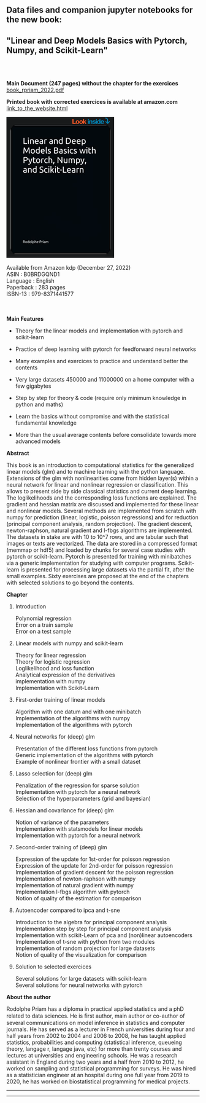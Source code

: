 ## Data files and companion jupyter notebooks for the new book: <br />

## "Linear and Deep Models Basics with Pytorch, Numpy, and Scikit-Learn" <br />
 <br />
 <br />

**Main Document (247 pages) without the chapter for the exercices** [book_rpriam_2022.pdf](https://www.researchgate.net/publication/366987042_Linear_and_Deep_Models_Basics_with_Pytorch_Numpy_and_Scikit-Learn)

**Printed book with corrected exercices is available at amazon.com** [link_to_the_website.html](https://www.amazon.com/dp/B0BRDGQND1) <br />

[![Cover book](https://github.com/rpriam/book1/blob/main/cover.png)](https://www.amazon.com/dp/B0BRDGQND1) 


Available from Amazon kdp (December 27, 2022) <br />
ASIN : B0BRDGQND1 <br />
Language : English <br />
Paperback : 283 pages <br />
ISBN-13 : 979-8371441577 <br />
<br />
<br />

**Main Features** <br />

- Theory for the linear models and implementation with pytorch and scikit-learn  <br />

- Practice of deep learning with pytorch for feedforward neural networks <br />

- Many examples and exercices to practice and understand better the contents <br />

- Very large datasets 450000 and 11000000 on a home computer with a few gigabytes  <br />

- Step by step for theory & code (require only minimum knowledge in python and maths)  <br />

- Learn the basics without compromise and with the statistical fundamental knowledge <br />

- More than the usual average contents before consolidate towards more advanced models <br />


**Abstract**  <br />

This book is an introduction to computational statistics for the generalized linear models (glm) and to machine learning with the python language. Extensions of the glm with nonlinearities come from hidden layer(s) within a neural network for linear and nonlinear regression or classification. This allows to present side by side classical statistics and current deep learning. The loglikelihoods and the corresponding loss functions are explained. The gradient and hessian matrix are discussed and implemented for these linear and nonlinear models. Several methods are implemented from scratch with numpy for prediction (linear, logistic, poisson regressions) and for reduction (principal component analysis, random projection). The gradient descent, newton-raphson, natural gradient and l-fbgs algorithms are implemented. The datasets in stake are with 10 to 10^7 rows, and are tabular such that images or texts are vectorized. The data are stored in a compressed format (memmap or hdf5) and loaded by chunks for several case studies with pytorch or scikit-learn. Pytorch is presented for training with minibatches via a generic implementation for studying with computer programs. Scikit-learn is presented for processing large datasets via the partial fit, after the small examples. Sixty exercises are proposed at the end of the chapters with selected solutions to go beyond the contents. <br />


**Chapter** <br />

1. Introduction <br />

    Polynomial regression  <br />
    Error on a train sample  <br />
    Error on a test sample  <br />

3. Linear models with numpy and scikit-learn <br />

    Theory for linear regression  <br />
    Theory for logistic regression <br />
    Loglikelihood and loss function <br />
    Analytical expression of the derivatives  <br />
    implementation with numpy <br />
    Implementation with Scikit-Learn <br />

5. First-order training of linear models <br />

    Algorithm with one datum and with one minibatch <br />
    Implementation of the algorithms with numpy <br />
    Implementation of the algorithms with pytorch <br />

7. Neural networks for (deep) glm <br />

    Presentation of the different loss functions from pytorch <br />
    Generic implementation of the algorithms with pytorch <br />
    Example of nonlinear frontier with a small dataset <br />

9. Lasso selection for (deep) glm <br />

    Penalization of the regression for sparse solution <br />
    Implementation with pytorch for a neural network <br />
    Selection of the hyperparameters (grid and bayesian) <br />

11. Hessian and covariance for (deep) glm <br />

    Notion of variance of the parameters <br />
    Implementation with statsmodels for linear models <br />
    Implementation with pytorch for a neural network <br />

13. Second-order training of (deep) glm <br />

    Expression of the update for 1st-order for poisson regression <br />
    Expression of the update for 2nd-order for poisson regression <br />
    Implementation of gradient descent for the poisson regression <br />
    Implementation of newton-raphson with numpy <br />
    Implementation of natural gradient with numpy <br />
    Implementation l-fbgs algorithm with pytorch <br />
    Notion of quality of the estimation for comparison </br>

15. Autoencoder compared to ipca and t-sne <br />

    Introduction to the algebra for principal component analysis </br>
    Implementation step by step for principal component analysis </br>
    Implementation with scikit-Learn of pca and (non)linear autoencoders </br>
    Implementation of t-sne with python from two modules </br>
    Implementation of random projection for large datasets </br>
    Notion of quality of the visualization for comparison </br>

17. Solution to selected exercices <br />

    Several solutions for large datasets with scikit-learn <br />
    Several solutions for neural networks with pytorch <br />



**About the author**

Rodolphe Priam has a diploma in practical applied statistics and a phD related to data sciences. He is ﬁrst author, main author or co-author of several communications on model inference in statistics and computer journals. He has served as a lecturer in French universities during four and half years from 2002 to 2004 and 2006 to 2008, he has taught applied statistics, probabilities and computing (statistical inference, queueing theory, langage r, langage java, etc) for more than trenty courses and lectures at universities and engineering schools. He was a research assistant in England during two years and a half from 2010 to 2012, he worked on sampling and statistical programming for surveys. He was hired as a statistician engineer at an hospital during one full year from 2019 to 2020, he has worked on biostatistical programming for medical projects.

----------------------------------------------------------------------

---------------------------------------------------------------------


